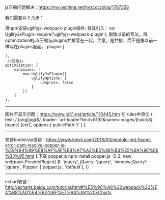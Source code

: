 ﻿js压缩问题解决：https://my.oschina.net/hyzccc/blog/1797358

我们需要以下几步：

用npm安装uglifyjs-webpack-plugin插件;
将其引入：var UglifyJsPlugin=require('uglifyjs-webpack-plugin');
删除以前的写法，将optimization的JS压缩与plugins并排写在一起，注意，是并排，而不是像以前一样写在plugins里面。
plugins:[
        
    ],
     //压缩js
    optimization: {
        minimizer: [
            new UglifyJsPlugin({
                uglifyOptions: {
                    compress: false
                }
            })
        ]
    },

----------------------------------------

图片不显示问题：https://www.jb51.net/article/116445.htm
在 rules中添加
	    {
                test: /\.(png|jpg)$/,
                loader: 'url-loader?limit=8192&name=images/[hash:8].[name].[ext]',
                options:{
                    publicPath:'/'
                }
            }

-------------------------------------

安装bootstrap报错：https://www.leevii.com/2018/03/module-not-found-error-cant-resolve-popper-js-%E9%94%99%E8%AF%AF%E8%A7%A3%E5%86%B3%E5%8A%9E%E6%B3%95.html
1.下载 popper.js
	npm install popper.js -D
2.
	new webpack.ProvidePlugin({
        $: 'jquery',
        jQuery: 'jquery',
        'window.jQuery': 'jquery',
        Popper: ['popper.js', 'default'],
      })

----------------------------------------


echart安装：http://echarts.baidu.com/tutorial.html#%E5%9C%A8%20webpack%20%E4%B8%AD%E4%BD%BF%E7%94%A8%20ECharts








